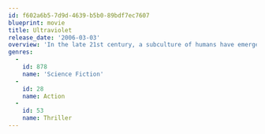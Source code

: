 ```yaml
---
id: f602a6b5-7d9d-4639-b5b0-89bdf7ec7607
blueprint: movie
title: Ultraviolet
release_date: '2006-03-03'
overview: 'In the late 21st century, a subculture of humans have emerged who have been modified genetically by a vampire-like disease, giving them enhanced speed, incredible stamina and acute intelligence. As they are set apart from "normal" and "healthy" humans, the world is pushed to the brink of worldwide civil war  aimed at the destruction of the "diseased" population. In the middle of this crossed-fire is - an infected woman - Ultraviolet, who finds herself protecting a nine-year-old boy who has been marked for death by the human government as he is believed to be a threat to humans.'
genres:
  -
    id: 878
    name: 'Science Fiction'
  -
    id: 28
    name: Action
  -
    id: 53
    name: Thriller
---
```

